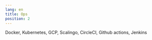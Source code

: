 ```yaml
---
lang: en
title: Ops
position: 2
---
```


Docker, Kubernetes, GCP, Scalingo, CircleCI, Github actions, Jenkins
